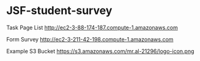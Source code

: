 # JSF-student-survey

Task Page List
http://ec2-3-88-174-187.compute-1.amazonaws.com

Form Survey
http://ec2-3-211-42-198.compute-1.amazonaws.com

Example S3 Bucket
https://s3.amazonaws.com/mr.al-21296/logo-icon.png